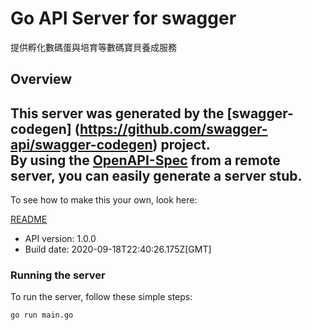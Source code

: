 # Go API Server for swagger

提供孵化數碼蛋與培育等數碼寶貝養成服務

## Overview
This server was generated by the [swagger-codegen]
(https://github.com/swagger-api/swagger-codegen) project.  
By using the [OpenAPI-Spec](https://github.com/OAI/OpenAPI-Specification) from a remote server, you can easily generate a server stub.  
-

To see how to make this your own, look here:

[README](https://github.com/swagger-api/swagger-codegen/blob/master/README.md)

- API version: 1.0.0
- Build date: 2020-09-18T22:40:26.175Z[GMT]


### Running the server
To run the server, follow these simple steps:

```
go run main.go
```

